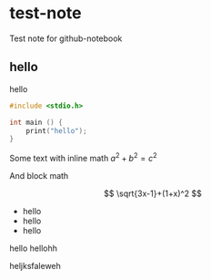 # test-note
Test note for github-notebook

## hello


hello

```c
#include <stdio.h>

int main () {
	print("hello");
}
```

Some text with inline math $a^2 + b^2 = c^2$

And block math

$$
\sqrt{3x-1}+(1+x)^2
$$

- hello
- hello
- hello

hello
hellohh

heljksfaleweh

